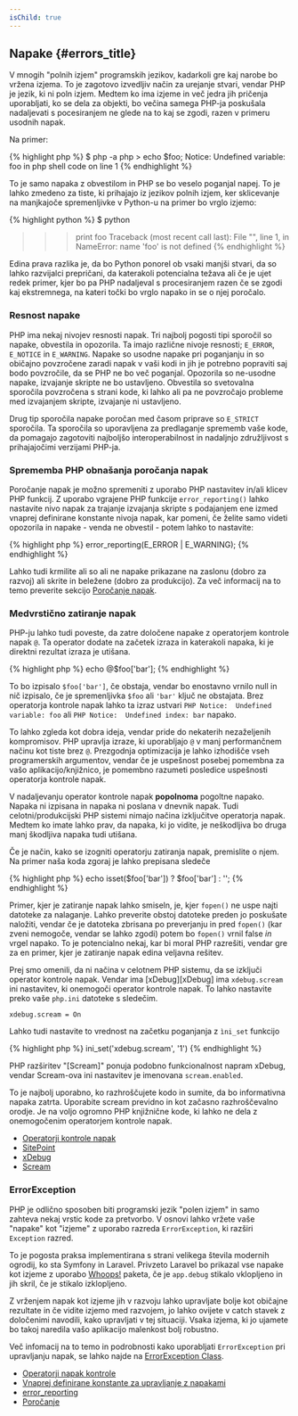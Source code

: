 ```yaml
---
isChild: true
---
```


## Napake {#errors_title}

V mnogih "polnih izjem" programskih jezikov, kadarkoli gre kaj narobe bo vržena izjema. To je
zagotovo izvedljiv način za urejanje stvari, vendar PHP je jezik, ki ni poln izjem. Medtem ko ima
izjeme in več jedra jih pričenja uporabljati, ko se dela za objekti, bo večina samega PHP-ja poskušala
nadaljevati s pocesiranjem ne glede na to kaj se zgodi, razen v primeru usodnih napak.

Na primer:

{% highlight php %}
$ php -a
php > echo $foo;
Notice: Undefined variable: foo in php shell code on line 1
{% endhighlight %}

To je samo napaka z obvestilom in PHP se bo veselo poganjal napej. To je lahko zmedeno za tiste, ki prihajajo iz jezikov polnih
izjem, ker sklicevanje na manjkajoče spremenljivke v Python-u na primer bo vrglo izjemo:

{% highlight python %}
$ python
>>> print foo
Traceback (most recent call last):
  File "<stdin>", line 1, in <module>
NameError: name 'foo' is not defined
{% endhighlight %}

Edina prava razlika je, da bo Python ponorel ob vsaki manjši stvari, da so lahko razvijalci prepričani, da katerakoli
potencialna težava ali če je ujet redek primer, kjer bo pa PHP nadaljeval s procesiranjem razen če se zgodi kaj ekstremnega,
na kateri točki bo vrglo napako in se o njej poročalo.

### Resnost napake

PHP ima nekaj nivojev resnosti napak. Tri najbolj pogosti tipi sporočil so napake, obvestila in opozorila.
Ta imajo različne nivoje resnosti; `E_ERROR`, `E_NOTICE` in `E_WARNING`. Napake so usodne napake pri poganjanju in
so običajno povzročene zaradi napak v vaši kodi in jih je potrebno popraviti saj bodo povzročile, da se PHP ne bo več poganjal. Opozorila so
ne-usodne napake, izvajanje skripte ne bo ustavljeno. Obvestila so svetovalna sporočila povzročena s strani kode, ki lahko
ali pa ne povzročajo probleme med izvajanjem skripte, izvajanje ni ustavljeno.

Drug tip sporočila napake poročan med časom priprave so `E_STRICT` sporočila. Ta sporočila so uporavljena za predlaganje
sprememb vaše kode, da pomagajo zagotoviti najboljšo interoperabilnost in nadaljnjo združljivost s prihajajočimi verzijami PHP-ja.

### Sprememba PHP obnašanja poročanja napak

Poročanje napak je možno spremeniti z uporabo PHP nastavitev in/ali klicev PHP funkcij. Z uporabo vgrajene PHP funkcije
`error_reporting()` lahko nastavite nivo napak za trajanje izvajanja skripte s podajanjem ene izmed
vnaprej definirane konstante nivoja napak, kar pomeni, če želite samo videti opozorila in napake - venda ne obvestil - potem
lahko to nastavite:

{% highlight php %}
error_reporting(E_ERROR | E_WARNING);
{% endhighlight %}

Lahko tudi krmilite ali so ali ne napake prikazane na zaslonu (dobro za razvoj) ali skrite in beležene
(dobro za produkcijo). Za več informacij na to temo preverite sekcijo [Poročanje napak][errorreport].

### Medvrstično zatiranje napak

PHP-ju lahko tudi poveste, da zatre določene napake z operatorjem kontrole napak `@`. Ta operator
dodate na začetek izraza in katerakoli napaka, ki je direktni rezultat izraza je utišana.

{% highlight php %}
echo @$foo['bar'];
{% endhighlight %}

To bo izpisalo `$foo['bar']`, če obstaja, vendar bo enostavno vrnilo null in nič izpisalo, če je spremenljivka `$foo` ali
`'bar'` ključ ne obstajata.  Brez operatorja kontrole napak lahko ta izraz ustvari `PHP Notice:  Undefined variable: foo` ali `PHP Notice:  Undefined index: bar` napako.

To lahko zgleda kot dobra ideja, vendar pride do nekaterih nezaželjenih kompromisov. PHP upravlja izraze, ki uporabljajo `@` v manj performančnem načinu kot tiste brez `@`. Prezgodnja optimizacija je
lahko izhodišče vseh programerskih argumentov, vendar če je uspešnost posebej pomembna za vašo aplikacijo/knjižnico, je pomembno razumeti posledice uspešnosti operatorja kontrole napak.

V nadaljevanju operator kontrole napak **popolnoma** pogoltne napako. Napaka ni izpisana in napaka ni poslana v dnevnik napak. Tudi celotni/produkcijski PHP sistemi nimajo načina izključitve
operatorja napak. Medtem ko imate lahko prav, da napaka, ki jo vidite, je neškodljiva bo druga manj škodljiva napaka tudi utišana.

Če je način, kako se izogniti operatorju zatiranja napak, premislite o njem. Na primer naša koda zgoraj je lahko prepisana sledeče

{% highlight php %}
echo isset($foo['bar']) ? $foo['bar'] : '';
{% endhighlight %}

Primer, kjer je zatiranje napak lahko smiseln, je, kjer `fopen()` ne uspe najti datoteke za nalaganje. Lahko preverite
obstoj datoteke preden jo poskušate naložiti, vendar če je datoteka zbrisana po preverjanju in pred `fopen()`
(kar zveni nemogoče, vendar se lahko zgodi) potem bo `fopen()` vrnil false _in_ vrgel napako. To je
potencialno nekaj, kar bi moral PHP razrešiti, vendar gre za en primer, kjer je zatiranje napak edina veljavna
rešitev.

Prej smo omenili, da ni načina v celotnem PHP sistemu, da se izključi operator kontrole napak. Vendar ima [xDebug][xDebug] ima `xdebug.scream` ini nastavitev, ki onemogoči operator kontrole napak. To lahko nastavite preko vaše `php.ini` datoteke s sledečim.

    xdebug.scream = On
    
Lahko tudi nastavite to vrednost na začetku poganjanja z `ìni_set` funkcijo

{% highlight php %}
ini_set('xdebug.scream', '1')
{% endhighlight %}

PHP razširitev "[Scream]" ponuja podobno funkcionalnost napram xDebug, vendar Scream-ova ini nastavitev je imenovana `scream.enabled`.

To je najbolj uporabno, ko razhroščujete kodo in sumite, da bo informativna napaka zatrta. Uporabite scream previdno in kot začasno razhroščevalno orodje. Je na voljo ogromno PHP knjižnične kode, ki lahko ne dela z onemogočenim operatorjem kontrole napak.

* [Operatorji kontrole napak](http://php.net/manual/en/language.operators.errorcontrol.php)
* [SitePoint](http://www.sitepoint.com/)
* [xDebug](http://xdebug.org/docs/basic)
* [Scream](http://www.php.net/manual/en/book.scream.php)

### ErrorException

PHP je odlično sposoben biti programski jezik "polen izjem" in samo zahteva nekaj vrstic kode za
pretvorbo. V osnovi lahko vržete vaše "napake" kot "izjeme" z uporabo razreda `ErrorException`, ki razširi `Exception` razred.

To je pogosta praksa implementirana s strani velikega števila modernih ogrodij, ko sta Symfony in Laravel. Privzeto
Laravel bo prikazal vse napake kot izjeme z uporabo [Whoops!] paketa, če je `app.debug` stikalo vklopljeno in jih skril,
če je stikalo izklopljeno.

Z vrženjem napak kot izjeme jih v razvoju lahko upravljate bolje kot običajne rezultate in če vidite
izjemo med razvojem, jo lahko ovijete v catch stavek z določenimi navodili, kako upravljati v tej situaciji. Vsaka izjema, ki jo ujamete bo takoj naredila vašo aplikacijo malenkost bolj robustno.

Več infomacij na to temo in podrobnosti kako uporabljati `ErrorException` pri upravljanju napak, se lahko najde na
[ErrorException Class][errorexception].

* [Operatorji napak kontrole](http://php.net/manual/en/language.operators.errorcontrol.php)
* [Vnaprej definirane konstante za upravljanje z napakami](http://www.php.net/manual/en/errorfunc.constants.php)
* [error_reporting](http://www.php.net/manual/en/function.error-reporting.php)
* [Poročanje][errorreport]

[errorexception]: http://php.net/manual/en/class.errorexception.php
[errorreport]: /#error_reporting
[Whoops!]: http://filp.github.io/whoops/
